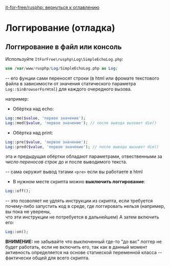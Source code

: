 [it-for-free/rusphp: вернуться к оглавлению](../README.md)

# Логгирование (отладка)

##  Логгирование в файл или консоль ##

Используйте `ItForFree\rusphp\Log\SimpleEchoLog.php`:

```php
use /var/www/rusphp/Log/SimpleEchoLog.php as Log;
```
-- его фунции сами переносят строки (в html или фромате текстового файла 
в зависимости от значения статического параметра `Log::$inBrowserForHtml`)
для каждого очередного вызова.

 например:

* Обёртка над  echo:
```php
Log::me($value, 'первое значение');
Log::med($value, 'первое значение'); // после вывода вызовет die()
```
* Обёртка над print:
```php
Log::pre($value, 'первое значение');
Log::pred($value, 'первое значение'); // после вывода вызовет die()
```
эта и предыдущая обёртки обладают параметрами, отвественными за *число переносов строк*
до и после выводимого текста.

-- сама окружит вывод тэгами `<pre>` если вы работаете в html
* В нужном месте скрипта можно **выключить логгирование**:
```php
Log::off();
```
-- это позволяет не удлять инструкции из скрипта, если требуется почему-либо 
запустить код в среде, где логгировать нельзя (например, вы пока не уверены, \
что эти инструкции не потребуется в дальнейшем) 
А затем включить его:
```php
Log::on();
```
**ВНИМЕНИЕ:** не забывайте что выключенный где-то "до вас" логгер не будет работать, 
если не включить его, так как в данный момент активность определяется на основе статиеской переменной класса
-- фактически общей для всего скрипта. 

